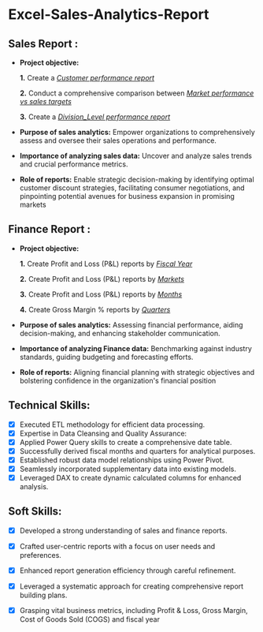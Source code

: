 # Excel-Sales-Analytics-Report

## Sales Report :


- **Project objective:** 

    **1.** Create a _[Customer performance report](https://github.com/varaprasad55/Excel-Sales-Analytics/blob/898f770a30df68e1792a7b87c5c8fbf289c00bb4/Customer%20Performance%20Report.pdf)_ 

    **2.** Conduct a comprehensive comparison between _[Market performance vs sales targets](https://github.com/varaprasad55/Excel-Sales-Analytics/blob/898f770a30df68e1792a7b87c5c8fbf289c00bb4/Market%20Performance%20vs%20Targets%20Report.pdf)_

   **3.** Create a _[Division_Level performance report](https://github.com/varaprasad55/Excel-Sales-Analytics/blob/898f770a30df68e1792a7b87c5c8fbf289c00bb4/Customer%20Performance%20Report.pdf)_ 

- **Purpose of sales analytics:** Empower organizations to comprehensively assess and oversee their sales operations and performance.

- **Importance of analyzing sales data:** Uncover and analyze sales trends and crucial performance metrics.

- **Role of reports:** Enable strategic decision-making by identifying optimal customer discount strategies, facilitating consumer negotiations, and pinpointing potential avenues for business expansion in promising markets


## Finance Report :

- **Project objective:** 

   **1.** Create Profit and Loss (P&L) reports by _[Fiscal Year](https://github.com/varaprasad55/Excel-Sales-Analytics/blob/898f770a30df68e1792a7b87c5c8fbf289c00bb4/P%20%26%20L%20Statement%20by%20Fiscal%20Year.pdf)_ 

   **2.** Create Profit and Loss (P&L) reports by _[Markets](https://github.com/varaprasad55/Excel-Sales-Analytics/blob/3e9f980318060dd2267f68c445c1446aa3c6833e/P%20%26%20L%20Statement%20by%20Markets.pdf)_
  
   **3.** Create Profit and Loss (P&L) reports by _[Months](https://github.com/varaprasad55/Excel-Sales-Analytics/blob/22073bbf3b5da264f85455d52c14bc423fe204ea/P%20%26%20L%20Statement%20by%20Months.pdf)_

  **4.** Create Gross Margin % reports by _[Quarters](https://github.com/varaprasad55/Excel-Sales-Analytics/blob/22073bbf3b5da264f85455d52c14bc423fe204ea/GM%25%20by%20Quarters%20(%20sub_zone%20).pdf)_

- **Purpose of sales analytics:** Assessing financial performance, aiding decision-making, and enhancing stakeholder communication.

- **Importance of analyzing Finance data:** Benchmarking against industry standards, guiding budgeting and forecasting efforts.

- **Role of reports:** Aligning financial planning with strategic objectives and bolstering confidence in the organization's financial position


## Technical Skills:
- [x]	Executed ETL methodology for efficient data processing.
- [x]	Expertise in Data Cleansing and Quality Assurance:
- [x]	Applied Power Query skills to create a comprehensive date table.
- [x]	Successfully derived fiscal months and quarters for analytical purposes.
- [x]	Established robust data model relationships using Power Pivot.
- [x]	Seamlessly incorporated supplementary data into existing models.
- [x]	Leveraged DAX to create dynamic calculated columns for enhanced analysis.

## Soft Skills:
- [x]	Developed a strong understanding of sales and finance reports.
- [x]	Crafted user-centric reports with a focus on user needs and preferences.
- [x]	Enhanced report generation efficiency through careful refinement.
- [x]	Leveraged a systematic approach for creating comprehensive report building plans.
- [x]	Grasping vital business metrics, including Profit & Loss, Gross Margin, Cost of Goods Sold (COGS) and fiscal year


